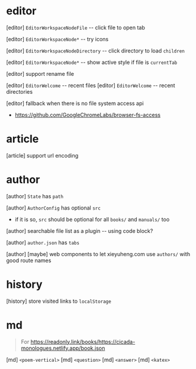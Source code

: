 # editor

[editor] `EditorWorkspaceNodeFile` -- click file to open tab

[editor] `EditorWorkspaceNode*` -- try icons

[editor] `EditorWorkspaceNodeDirectory` -- click directory to load `children`

[editor] `EditorWorkspaceNode*` -- show active style if file is `currentTab`

[editor] support rename file

[editor] `EditorWelcome` -- recent files
[editor] `EditorWelcome` -- recent directories

[editor] fallback when there is no file system access api

- https://github.com/GoogleChromeLabs/browser-fs-access

# article

[article] support url encoding

# author

[author] `State` has `path`

[author] `AuthorConfig` has optional `src`

- if it is so, `src` should be optional for all `books/` and `manuals/` too

[author] searchable file list as a plugin -- using code block?

[author] `author.json` has `tabs`

[author] [maybe] web components to let xieyuheng.com use `authors/` with good route names

# history

[history] store visited links to `localStorage`

# md

> For https://readonly.link/books/https://cicada-monologues.netlify.app/book.json

[md] `<poem-vertical>`
[md] `<question>`
[md] `<answer>`
[md] `<katex>`
